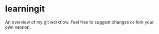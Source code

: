 learningit
==========

An overview of my git workflow. Feel free to suggest changes or fork your own version.